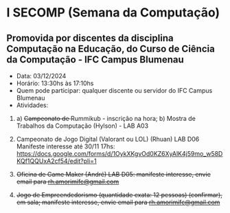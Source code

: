# I SECOMP (Semana da Computação)
## Promovida por discentes da disciplina Computação na Educação, do Curso de Ciência da Computação - IFC Campus Blumenau

* Data: 03/12/2024
* Horário: 13:30hs às 17:10hs
* Quem pode participar: qualquer discente ou servidor do IFC Campus Blumenau
* Atividades:

1) a) <s>Campeonato de </s> Rummikub - inscrição na hora; b) Mostra de Trabalhos da Computação (Hylson) - LAB A03

2) Campeonato de Jogo Digital (Valorant ou LOL) (Rhuan) LAB D06
Manifeste interesse até 30/11 17hs: https://docs.google.com/forms/d/1OykXKgvOd0KZ6XyAlK4j59mo_w58DKQf1QQUxA2cf54/edit?pli=1

3) <s>Oficina de Game Maker (André) LAB D05: manifeste interesse, envie email para rh.amorimifc@gmail.com</s>

4) <s>Jogo de Empreendedorismo (quantidade exata: 12 pessoas) (confirmar), em sala; 
manifeste interesse, envie email para rh.amorimifc@gmail.com</s>
